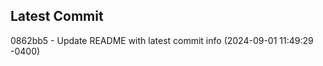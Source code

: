 
## Latest Commit
0862bb5 - Update README with latest commit info (2024-09-01 11:49:29 -0400) <Yunxi-Zhou>
